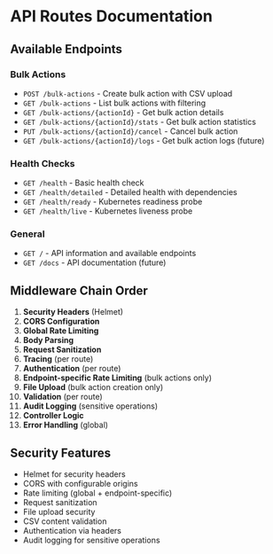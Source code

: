 # API Routes Documentation

## Available Endpoints

### Bulk Actions

- `POST /bulk-actions` - Create bulk action with CSV upload
- `GET /bulk-actions` - List bulk actions with filtering
- `GET /bulk-actions/{actionId}` - Get bulk action details
- `GET /bulk-actions/{actionId}/stats` - Get bulk action statistics
- `PUT /bulk-actions/{actionId}/cancel` - Cancel bulk action
- `GET /bulk-actions/{actionId}/logs` - Get bulk action logs (future)

### Health Checks

- `GET /health` - Basic health check
- `GET /health/detailed` - Detailed health with dependencies
- `GET /health/ready` - Kubernetes readiness probe
- `GET /health/live` - Kubernetes liveness probe

### General

- `GET /` - API information and available endpoints
- `GET /docs` - API documentation (future)

## Middleware Chain Order

1. **Security Headers** (Helmet)
2. **CORS Configuration**
3. **Global Rate Limiting**
4. **Body Parsing**
5. **Request Sanitization**
6. **Tracing** (per route)
7. **Authentication** (per route)
8. **Endpoint-specific Rate Limiting** (bulk actions only)
9. **File Upload** (bulk action creation only)
10. **Validation** (per route)
11. **Audit Logging** (sensitive operations)
12. **Controller Logic**
13. **Error Handling** (global)

## Security Features

- Helmet for security headers
- CORS with configurable origins
- Rate limiting (global + endpoint-specific)
- Request sanitization
- File upload security
- CSV content validation
- Authentication via headers
- Audit logging for sensitive operations

